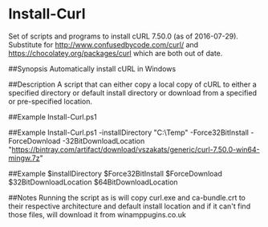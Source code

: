 # Install-Curl
Set of scripts and programs to install cURL 7.50.0 (as of 2016-07-29). Substitute for http://www.confusedbycode.com/curl/ and https://chocolatey.org/packages/curl which are both out of date.

##Synopsis
Automatically install cURL in Windows

##Description
A script that can either copy a local copy of cURL to either a specified directory or default install directory or download from a specified or pre-specified location. 

##Example
Install-Curl.ps1 

##Example
Install-Curl.ps1 -installDirectory "C:\Temp" -Force32BitInstall -ForceDownload -32BitDownloadLocation "https://bintray.com/artifact/download/vszakats/generic/curl-7.50.0-win64-mingw.7z"

##Example
$installDirectory
$Force32BitInstall
$ForceDownload
$32BitDownloadLocation
$64BitDownloadLocation

##Notes
Running the script as is will copy curl.exe and ca-bundle.crt to their respective architecture and default install location and if it can't find those files, will download it from winamppugins.co.uk   